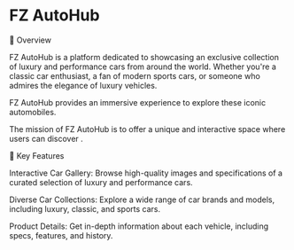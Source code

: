 # FZ AutoHub

🚗 Overview

FZ AutoHub is a platform dedicated to showcasing an exclusive collection of luxury and performance cars from around the world. Whether you're a classic car enthusiast, a fan of modern sports cars, or someone who admires the elegance of luxury vehicles.

FZ AutoHub provides an immersive experience to explore these iconic automobiles.

The mission of FZ AutoHub is to offer a unique and interactive space where users can discover .

🔑 Key Features

Interactive Car Gallery: Browse high-quality images and specifications of a curated selection of luxury and performance cars.

Diverse Car Collections: Explore a wide range of car brands and models, including luxury, classic, and sports cars.

Product Details: Get in-depth information about each vehicle, including specs, features, and history.
